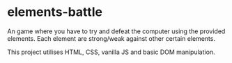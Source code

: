 # elements-battle
An game where you have to try and defeat the computer using the provided elements. Each element are strong/weak against other certain elements. 

This project utilises HTML, CSS, vanilla JS and basic DOM manipulation. 
